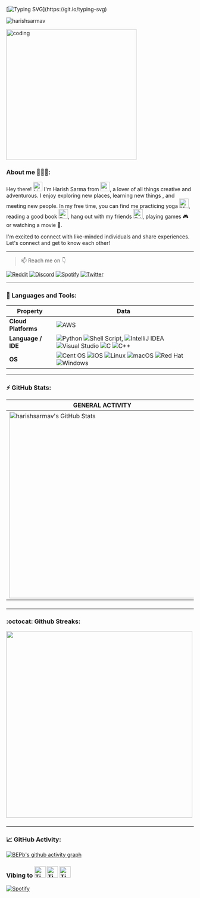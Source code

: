 [![Typing SVG](https://readme-typing-svg.demolab.com?font=Comforta&weight=400&size=60&pause=30&color=DF4616&width=1600&height=100&lines=Hello+there!;Welcome+to+my+profile!;I'm+a+passionate+ENGINEER+from+India!)](https://git.io/typing-svg)


<p align="left"> <img src="https://komarev.com/ghpvc/?username=harishsarmav&label=Profile%20views&color=0e75b6&style=flat" alt="harishsarmav" /></p> 

<img align="center" alt="coding" width="350" src="https://user-images.githubusercontent.com/55389276/140866485-8fb1c876-9a8f-4d6a-98dc-08c4981eaf70.gif">

### About me 🙋🏻‍♂️:
<p> Hey there! <a target="_blank" rel="noopener noreferrer nofollow" href="https://user-images.githubusercontent.com/1303154/88677602-1635ba80-d120-11ea-84d8-d263ba5fc3c0.gif" data-target="animated-image.originalLink"><img src="https://user-images.githubusercontent.com/1303154/88677602-1635ba80-d120-11ea-84d8-d263ba5fc3c0.gif" alt="hi" style="width: 25px; display: inline-block;" data-target="animated-image.originalImage"></a> I'm Harish Sarma from <img alt="coding" width="25" src="https://emoji.discadia.com/emojis/87616d51-5ea9-4da5-a19e-e01ea8b6d08f.GIF">, a lover of all things creative and adventurous. I enjoy exploring new places, learning new things , and meeting new people. In my free time, you can find me practicing yoga <img src="https://raw.githubusercontent.com/Tarikul-Islam-Anik/Animated-Fluent-Emojis/master/Emojis/People%20with%20activities/Man%20Cartwheeling%20Medium-Light%20Skin%20Tone.png" 
alt="Man Cartwheeling Medium-Light Skin Tone" 
width="25" 
height="25" />, reading a good book <img src="https://raw.githubusercontent.com/Tarikul-Islam-Anik/Animated-Fluent-Emojis/master/Emojis/Objects/Books.png" 
alt="Books"
width="25" 
height="25" />, hang out with my friends <img src="https://raw.githubusercontent.com/Tarikul-Islam-Anik/Animated-Fluent-Emojis/master/Emojis/Smilies/Grinning%20Face%20with%20Smiling%20Eyes.png" 
alt="Grinning Face with Smiling Eyes" 
width="25" 
height="25" />, playing games 🎮 or watching a movie 🍿.</p> 

I'm excited to connect with like-minded individuals and share experiences. Let's connect and get to know each other!

---

> 📫 Reach me on 👇 

[![Reddit](https://img.shields.io/badge/Reddit-FF4500?style=for-the-badge&logo=reddit&logoColor=white)](https://www.reddit.com/u/Relevant-Plantain615/?utm_source=share&utm_medium=ios_app&utm_name=iossmf) [![Discord](https://img.shields.io/badge/Discord-%235865F2.svg?style=for-the-badge&logo=discord&logoColor=white)](https://discord.com/channels/harishsarma_v#8667) [![Spotify](https://img.shields.io/badge/Spotify-1ED760?style=for-the-badge&logo=spotify&logoColor=white)](https://open.spotify.com/user/31jcbymrsflp4n5iwiel3of4shey?si=an-T-vRORLejYeh3k6BNIg) [![Twitter](https://img.shields.io/badge/Twitter-%231DA1F2.svg?style=for-the-badge&logo=Twitter&logoColor=white)](https://www.twitter.com/harishsarma_v)

---

###

### 🧰 Languages and Tools:

| Property                                        | Data                                                                                                                                                                                                                                                                                                                                                                                                                                                                                                                                                                                                                                                                                                                                                                                                                                                                                                                                                                                                                                                                                                                                                                                                                                                                                                                                                                                                                                                                                                                                                                                                                                                                                                                                                                                                           |
|-------------------------------------------------|---------------------------------------------------------------------------------------------------------------------------------------------------------------------------------------------------------------------------------------------------------------------------------------------------------------------------------------------------------------------------------------------------------------------------------------------------------------------------------------------------------------------------------------------------------------------------------------------------------------------------------------------------------------------------------------------------------------------------------------------------------------------------------------------------------------------------------------------------------------------------------------------------------------------------------------------------------------------------------------------------------------------------------------------------------------------------------------------------------------------------------------------------------------------------------------------------------------------------------------------------------------------------------------------------------------------------------------------------------------------------------------------------------------------------------------|
| **Cloud Platforms**                              |  ![AWS](https://img.shields.io/badge/AWS-%23FF9900.svg?style=for-the-badge&logo=amazon-aws&logoColor=white)                                                                                                                                                                                                                                                                                                                                                                                                                                                                                                                                                                                                                                                                                                                                                                                                                                                                                                                                                                                                                                                                                                                                                                                                                                                                                                                                                                                                                                                                                             |
| **Language / IDE**                              | ![Python](https://img.shields.io/badge/python-3670A0?style=for-the-badge&logo=python&logoColor=ffdd54) ![Shell Script](https://img.shields.io/badge/shell_script-%23121011.svg?style=for-the-badge&logo=gnu-bash&logoColor=white), ![IntelliJ IDEA](https://img.shields.io/badge/IntelliJIDEA-000000.svg?style=for-the-badge&logo=intellij-idea&logoColor=white)  ![Visual Studio](https://img.shields.io/badge/Visual%20Studio-5C2D91.svg?style=for-the-badge&logo=visual-studio&logoColor=white) ![C](https://img.shields.io/badge/c-%2300599C.svg?style=for-the-badge&logo=c&logoColor=white) ![C++](https://img.shields.io/badge/c++-%2300599C.svg?style=for-the-badge&logo=c%2B%2B&logoColor=white)                                                                                                                                                                                                                                                                                                                                                                                                                                                                                                                                                                                                                                                                                                                                                                                                                                                                                                                                                                                                                                                                                                                                                                                                                                                                                                                                                                                                                                                                                                                                                                                                                                                                                                                                                                                                                                                                                                                                                                                                                                                                                                                                                                                                                                                                                                                                                                                                                                                                                                                                                                                                                                                                                                                                                                                                                                               |
| **OS**                                          | ![Cent OS](https://img.shields.io/badge/cent%20os-002260?style=for-the-badge&logo=centos&logoColor=F0F0F0) ![iOS](https://img.shields.io/badge/iOS-000000?style=for-the-badge&logo=ios&logoColor=white) ![Linux](https://img.shields.io/badge/Linux-FCC624?style=for-the-badge&logo=linux&logoColor=black) ![macOS](https://img.shields.io/badge/mac%20os-000000?style=for-the-badge&logo=macos&logoColor=F0F0F0) ![Red Hat](https://img.shields.io/badge/Red%20Hat-EE0000?style=for-the-badge&logo=redhat&logoColor=white) ![Windows](https://img.shields.io/badge/Windows-0078D6?style=for-the-badge&logo=windows&logoColor=white) |


---

### 

### ⚡️ GitHub Stats:

|  **GENERAL ACTIVITY**        | **MOST USED LANGUAGES** |
|--------------|:-----:|
| <img align="centre" alt="harishsarmav's GitHub Stats" src="https://github-readme-stats.vercel.app/api?username=harishsarmav&show_icons=true&hide_border=true&theme=transparent&" width="500" /> | <img align="centre" alt="Most used langauges" src="https://github-readme-stats.vercel.app/api/top-langs/?username=harishsarmav&layout=compact&show_icons=true&hide_border=true&theme=transparent" width="450" /> |  


###

---

### :octocat: Github Streaks: 

</details>
 <summary?:fire: Github Streaks</summary>
<picture>
<source 
  srcset="https://github-readme-streak-stats.herokuapp.com/?user=harishsarmav&theme=dark&hide_border=true"
  media="(prefers-color-scheme: dark)" width="400"/>
<source
  srcset="https://github-readme-streak-stats.herokuapp.com/?user=harishsarmav&hide_border=true"
  media="(prefers-color-scheme: light), (prefers-color-scheme: no-preference)" width="500"/>
<img src="https://github-readme-streak-stats.herokuapp.com/?user=harishsarmav" />
</picture>

###


---

### 📈 GitHub Activity:

[![BEPb's github activity graph](https://github-readme-activity-graph.cyclic.app/graph?username=harishsarmav&theme=github-compact&width=400)](https://github.com/harishsarmav/github-readme-activity-graph)


 <h3> Vibing to <img alt="Timer" width="30" src="https://emoji.discadia.com/emojis/981aeaad-564c-4642-9063-4ef3e7d090f4.gif"> <img alt="Timer" width="30" src="https://emoji.discadia.com/emojis/978d4b20-687b-49ae-ac6d-639705af765e.gif"> <img alt="Timer" width="30" src="https://emoji.discadia.com/emojis/981aeaad-564c-4642-9063-4ef3e7d090f4.gif">
 </h3>
 
[![Spotify](https://spotify-github-readme.vercel.app/api/spotify)](https://open.spotify.com/embed/playlist/1B7wwunK6Iczs889qUBBys?utm_source=generator)
